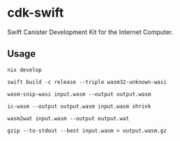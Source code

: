 # cdk-swift

Swift Canister Development Kit for the Internet Computer.

## Usage

```
nix develop
```

```
swift build -c release --triple wasm32-unknown-wasi
```

```
wasm-snip-wasi input.wasm --output output.wasm
```

```
ic-wasm --output output.wasm input.wasm shrink
```

```
wasm2wat input.wasm --output output.wat
```

```
gzip --to-stdout --best input.wasm > output.wasm.gz
```
